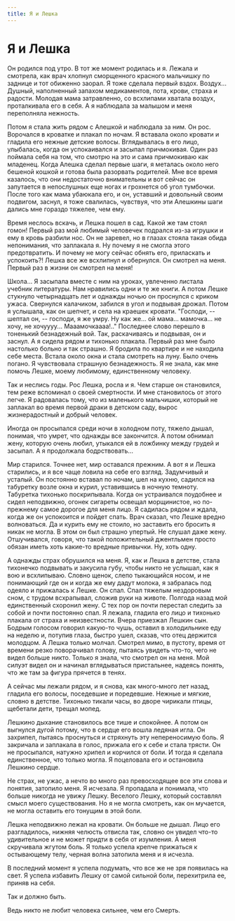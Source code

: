 ```yaml
---
title: Я и Лешка
---
```


# Я и Лешка

Он родился под утро. В тот же момент родилась и я. Лежала и смотрела, как врач хлопнул сморщенного красного мальчишку по заднице и тот обиженно заорал. Я тоже сделала первый вздох. Воздух... Душный, наполненный запахом медикаментов, пота, крови, страха и радости. Молодая мама затравленно, со всхлипами хватала воздух, проталкивала его в себя. А я наблюдала за малышом и меня переполняла нежность.

Потом я стала жить рядом с Алешкой и наблюдала за ним. Он рос. Ворочался в кроватке и плакал по ночам. Я вставала около кровати и гладила его нежные детские волосы. Вглядывалась в его лицо, улыбалась, когда он успокаивался и засыпал причмокивая. Один раз поймала себя на том, что смотрю на это и сама причмокиваю как младенец. Когда Алешка сделал первые шаги, я металась около него бешеной кошкой и готова была разорвать родителей. Мне все время казалось, что они недостаточно внимательны и вот сейчас он запутается в непослушных еще ногах и грохнется об угол тумбочки. После того как мама убаюкала его, и он, уставший и довольный своим подвигом, заснул, я тоже свалилась, чувствуя, что эти Алешкины шаги дались мне гораздо тяжелее, чем ему.

Время неслось вскачь, и Лешка пошел в сад. Какой же там стоял гомон! Первый раз мой любимый человечек подрался из-за игрушки и ему в кровь разбили нос. Он не заревел, но в глазах стояла такая обида непонимания, что заплакала я. Ну почему я не смогла этого предотвратить. И почему не могу сейчас обнять его, приласкать и успокоить?! Лешка все же всхлипнул и обернулся. Он смотрел на меня. Первый раз в жизни он смотрел на меня!

Школа... Я засыпала вместе с ним на уроках, увлеченно листала учебник литературы. Нам нравились одни и те же книги. А потом Лешке стукнуло четырнадцать лет и однажды ночью он проснулся с криком ужаса. Свернулся калачиком, забился в угол и подвывая дрожал. Потом я услышала, как он шепчет, и села на краешек кровати. "Господи, -- шептал он, -- господи, я же умру. Ну как же... ой мама... мамочка... не хочу, не хочуууу... Мааамочкаааа!.." Последнее слово перешло в тоненький безнадежный вой. Так, раскачиваясь и подвывая, он и заснул. А я сидела рядом и тихонько плакала. Первый раз мне было настолько больно и так страшно. Я бродила по квартире и не находила себе места. Встала около окна и стала смотреть на луну. Было очень погано. Я чувствовала страшную безнадежность. Я не знала, как мне помочь Лешке, моему любимому, единственному человеку.

Так и неслись годы. Рос Лешка, росла и я. Чем старше он становился, тем реже вспоминал о своей смертности. И мне становилось от этого легче. Я радовалась тому, что из маленького мальчишки, который не заплакал во время первой драки в детском саду, вырос жизнерадостный и добрый человек.

Иногда он просыпался среди ночи в холодном поту, тяжело дышал, понимая, что умрет, что однажды все закончится. А потом обнимал жену, которую очень любил, утыкался ей в ложбинку между грудей и засыпал. А я продолжала бодрствовать...

Мир старился. Точнее нет, мир оставался прежним. А вот я и Лешка старились, и я все чаще ловила на себе его взгляд. Задумчивый и усталый. Он постоянно вставал по ночам, шел на кухню, садился на табуретку возле окна и курил, уставившись в ночную темноту. Табуретка тихонько поскрипывала. Когда он устраивался поудобнее и сидел неподвижно, огонек сигареты освещал морщинистое, но по-прежнему самое дорогое для меня лицо. Я садилась рядом и ждала, когда же он успокоится и пойдет спать. Врач сказал, что Лешке вредно волноваться. Да и курить ему не стоило, но заставить его бросить я никак не могла. В этом он был страшно упертый. Не слушал даже жену. Отшучивался, говоря, что такой положительный джентльмен просто обязан иметь хоть какие-то вредные привычки. Ну, хоть одну.

А однажды страх обрушился на меня. Я, как и Лешка в детстве, стала тихонечко подвывать и закусила губу, чтобы никто не услышал, как я вою и всхлипываю. Словно щенок, слепо тыкающийся носом, и не понимающий где он и когда же ему дадут молока, я забралась под одеяло и прижалась к Лешке. Он спал. Спал тяжелым нездоровым сном, с трудом всхрапывал, сложив руки на животе. Полгода назад мой единственный схоронил жену. С тех пор он почти перестал следить за собой и почти постоянно спал. Я лежала, гладила его лицо и тихонько плакала от страха и неизвестности. Вчера приезжал Лешкин сын. Бодрым голосом говорил какую-то чушь, оставил в холодильнике еду на неделю и, потупив глаза, быстро ушел, сказав, что отец держится молодцом. А Лешка только молчал. Смотрел мимо, в пустоту, время от времени резко поворачивал голову, пытаясь увидеть что-то, чего не видел больше никто. Только я знала, что смотрел он на меня. Мой силуэт видел он и начинал вглядываться пристальнее, надеясь понять, что же там за фигура прячется в тенях.

А сейчас мы лежали рядом, и я снова, как много-много лет назад, гладила его волосы, поседевшие и поредевшие. Нежные и мягкие, словно в детстве. Тихонько тикали часы, во дворе чирикали птицы, щебетали дети, трещал мопед.

Лешкино дыхание становилось все тише и спокойнее. А потом он выгнулся дугой потому, что в сердце его вошла ледяная игла. Он захрипел, пытаясь проснуться и стряхнуть эту непереносимую боль. Я закричала и заплакала в голос, прижала его к себе и стала трясти. Он не просыпался, натужно хрипел и корчился от боли. И тогда я сделала единственное, что только могла. Я поцеловала его и остановила Лешкино сердце.

Не страх, не ужас, а нечто во много раз превосходящее все эти слова и понятия, затопило меня. Я исчезала. Я пропадала и понимала, что больше никогда не увижу Лешку. Веселого Лешку, который составлял смысл моего существования. Но я не могла смотреть, как он мучается, не могла оставить его тонущим в этой боли.

Лешка неподвижно лежал на кровати. Он больше не дышал. Лицо его разгладилось, нижняя челюсть отвисла так, словно он увидел что-то удивительное и не может придти в себя от изумления. А меня скручивала жгутом боль. Я только успела крепче прижаться к остывающему телу, черная волна затопила меня и я исчезла.

В последний момент я успела подумать, что все же не зря появилась на свет. Я успела избавить Лешку от самой сильной боли, перехитрила ее, приняв на себя.

Так и должно быть.

Ведь никто не любит человека сильнее, чем его Смерть.
